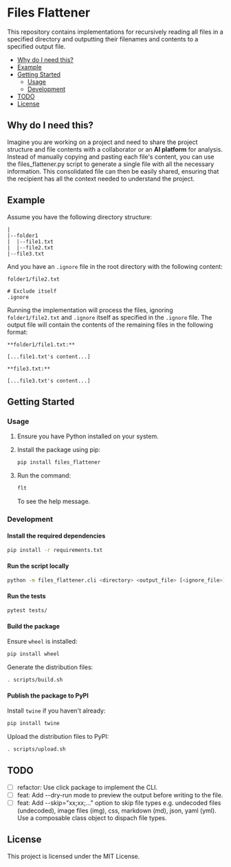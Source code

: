 # Files Flattener

This repository contains implementations for recursively reading all files in a specified directory and outputting their filenames and contents to a specified output file.

- [Why do I need this?](#why-do-i-need-this)
- [Example](#example)
- [Getting Started](#getting-started)
  - [Usage](#usage)
  - [Development](#development)
- [TODO](#todo)
- [License](#license)

## Why do I need this?

Imagine you are working on a project and need to share the project structure and file contents with a collaborator or an **AI platform** for analysis. Instead of manually copying and pasting each file's content, you can use the files_flattener.py script to generate a single file with all the necessary information. This consolidated file can then be easily shared, ensuring that the recipient has all the context needed to understand the project.

## Example

Assume you have the following directory structure:

```
|
|--folder1
|  |--file1.txt
|  |--file2.txt
|--file3.txt
```

And you have an `.ignore` file in the root directory with the following content:

```
folder1/file2.txt

# Exclude itself
.ignore
```

Running the implementation will process the files, ignoring `folder1/file2.txt` and `.ignore` itself as specified in the `.ignore` file. The output file will contain the contents of the remaining files in the following format:

```
**folder1/file1.txt:**

[...file1.txt's content...]

**file3.txt:**

[...file3.txt's content...]
```

## Getting Started

### Usage

1. Ensure you have Python installed on your system.
2. Install the package using pip:
   ```sh
   pip install files_flattener
   ```
3. Run the command:

   ```sh
   flt
   ```

   To see the help message.

### Development

#### Install the required dependencies

```sh
pip install -r requirements.txt
```

#### Run the script locally

```sh
python -m files_flattener.cli <directory> <output_file> [<ignore_file>]
```

#### Run the tests

```sh
pytest tests/
```

#### Build the package

Ensure `wheel` is installed:

```sh
pip install wheel
```

Generate the distribution files:

```sh
. scripts/build.sh
```

#### Publish the package to PyPI

Install `twine` if you haven't already:

```sh
pip install twine
```

Upload the distribution files to PyPI:

```sh
. scripts/upload.sh
```

## TODO

- [ ] refactor: Use click package to implement the CLI.
- [ ] feat: Add --dry-run mode to preview the output before writing to the file.
- [ ] feat: Add --skip="xx;xx;..." option to skip file types e.g. undecoded files (undecoded), image files (img), css, markdown (md), json, yaml (yml). Use a composable class object to dispach file types. 
## License

This project is licensed under the MIT License.
